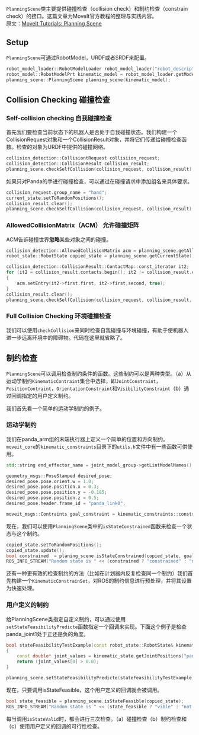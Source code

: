 `PlanningScene`类主要提供碰撞检查（collision check）和制约检查（constrain check）的接口。这篇文章为MoveIt官方教程的整理与实践内容。  
原文：[MoveIt Tutorials: Planning Scene](http://docs.ros.org/en/melodic/api/moveit_tutorials/html/doc/planning_scene/planning_scene_tutorial.html)


## Setup
`PlanningScene`可通过RobotModel，URDF或者SRDF来配置。

```cpp
robot_model_loader::RobotModelLoader robot_model_loader("robot_description");
robot_model::RobotModelPrt kinematic_model = robot_model_loader.getModel();
planning_scene::PlanningScene planning_scene(kinematic_model);
```

## Collision Checking  碰撞检查

### Self-collision checking 自我碰撞检查
首先我们要检查当前状态下的机器人是否处于自我碰撞状态。我们构建一个CollisionRequest对象和一个CollisionResult对象，并将它们传递给碰撞检查函数。检查的对象为URDF中提供的碰撞网络。
```cpp
collision_detection::CollisiontRequest collisiion_request;
collision_detection::CollisionResult collision_result;
planning_scene.checkSelfCollision(collision_request, collision_result);
```
如果只对Panda的手进行碰撞检查，可以通过在碰撞请求中添加组名来具体要求。
```cpp
collision_request.group_name = "hand";
current_state.setToRandomPositions();
collision_result.clear();
planning_scene.checkSelfCollision(collision_request, collision_result);
```

###  AllowedCollisionMatrix（ACM） 允许碰撞矩阵
ACM告诉碰撞世界**忽略**某些对象之间的碰撞。
```cpp
collision_detection::AllowedCollisionMatrix acm = planning_scene.getAllowedCollisionMatrix();
robot_state::RobotState copied_state = planning_scene.getCurrentState();

collision_detection::CollisionResult::ContactMap::const_iterator it2;
for (it2 = collision_result.contacts.begin(); it2 != collision_result.contacts.end(); ++it2)
{
	acm.setEntry(it2->first.first, it2->first,second, true);
}
collision_result.clear();
planning_scene.checkSelfCollision(collision_request, collision_result, copied_state, acm);
```

### Full Collision Checking  环境碰撞检查
我们可以使用`checkCollision`来同时检查自我碰撞与环境碰撞，有助于使机器人进一步远离环境中的障碍物。代码在这里就省略了。


## 制约检查
`PlanningScene`可以调用检查制约条件的函数。这些制约可以是两种类型。（a）从运动学制约`KinematicContraint`集合中选择，即`JointConstraint`，`PositionContraint`，`OrientationConstraint`和`VisibilityConstraint`（b）通过回调指定的用户定义制约。

我们首先看一个简单的运动学制约的例子。

### 运动学制约
我们在panda_arm组的末端执行器上定义一个简单的位置和方向制约。`moveit_core`的`kinematic_constraints`目录下的`utils.h`文件中有一些函数可供使用。
```cpp
std::string end_effector_name = joint_model_group->getLintModelNames().back();

geometry_msgs::PoseStamped desired_pose;
desired_pose.pose.orient.w = 1.0;
desired_pose.pose.position.x = 0.3;
desired_pose.pose.position.y = -0.185;
desired_pose.pose.position.z = 0.5;
desired_pose.header.frame_id = "panda_link0";

moveit_msgs::Contraints goal_constraint = kinematic_constraints::constructGoalConstraints(end_effetor_name, desired_pose);
```
现在，我们可以使用`PlanningScene`类中的`isStateConstrained`函数来检查一个状态与这个制约。
```cpp
copied_state.setToRandomPositions();
copied_state.update();
bool constrained  = planing_scene.isStateConstrained(copied_state, goal_contraint);
ROS_INFO_STREAM("Random state is " << (constrained ? "constrained" : "not constrained"));
```
还有一种更有效的检查制约的方法（比如在计划器内反复检查同一个制约）我们首先构建一个`KinematicConstrainSet`，对ROS的制约信息进行预处理，并将其设置为快速处理。


### 用户定义的制约
给PlanningScene类指定自定义制约，可以通过使用`setStateFeasibilityPredicte`函数指定一个回调来实现。下面这个例子是检查panda_joint1处于正还是负的角度。
```cpp
bool stateFeasibilityTestExample(const robot_state::RobotState& kinematic_state, bool verbose)
{
	const double* joint_values = kinematic_state.getJointPositions("panda_joint1");
	return (joint_values[0] > 0.0);
}

planning_scene.setStateFeasibilityPredicte(stateFeasibilityTestExample);
```
现在，只要调用isStateFeasible，这个用户定义的回调就会被调用。
```cpp
bool state_feasible = planning_scene.isStateFeasible(copied_state);
ROS_INFO_STREAM("Random state is " << (state_feasible ? "vible" : "not feasible"));
```
每当调用`isStateValid`时，都会进行三次检查。（a）碰撞检查（b）制约检查和（c）使用用户定义的回调的可行性检查。
